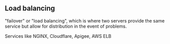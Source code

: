 ## Load balancing

"failover" or "load balancing", which is where two servers provide the same service but allow for distribution in the event of problems.

Services like NGINX, Cloudflare, Apigee, AWS ELB